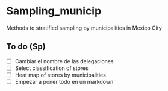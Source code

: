 Sampling_municip
================

Methods to stratified sampling by municipalities in Mexico City

To do (Sp)
----------

- [ ] Cambiar el nombre de las delegaciones
- [ ] Select classification of stores
- [ ] Heat map of stores by municipalities
- [ ] Empezar a poner todo en un markdown
